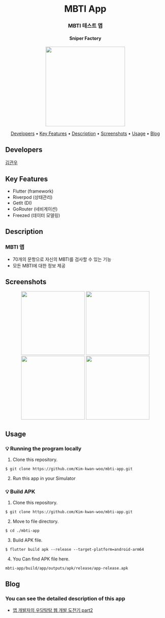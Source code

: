 <h1 align="center">
  MBTI App
</h1>
<h3 align="center">
  MBTI 테스트 앱
</h3>
<h4 align="center">
    Sniper Factory
</h4>
<p align="center">
  <img src="https://github.com/Kim-kwan-woo/mbti-app/assets/62555935/f2da7b41-a684-4378-bf7f-cba1f0c013eb" width="250"/>
</p>

<p align="center">
  <a href="#developers">Developers</a> •
  <a href="#key-features">Key Features</a> •
  <a href="#description">Description</a> •
  <a href="#screenshots">Screenshots</a> •
  <a href="#usage">Usage</a> •
  <a href="#blog">Blog</a>
</p>

## Developers

[김관우](https://github.com/Kim-kwan-woo)

## Key Features

- Flutter (framework)
- Riverpod (상태관리)
- GetIt (DI)
- GoRouter (네비게이션)
- Freezed (데이터 모델링)

## Description

### MBTI 앱

- 70개의 문항으로 자신의 MBTI를 검사할 수 있는 기능
- 모든 MBTI에 대한 정보 제공

## Screenshots

<p align="center">
  <img src="https://github.com/Kim-kwan-woo/mbti-app/assets/62555935/d3da5fbc-fb78-434b-97cb-3e715c3864fc" width="200"/>
  <img src="https://github.com/Kim-kwan-woo/mbti-app/assets/62555935/420ad3af-fb2e-472e-8d01-af1b9eb47f98" width="200"/>
  <img src="https://github.com/Kim-kwan-woo/mbti-app/assets/62555935/885d80e6-0f9a-40cf-9f99-c04216610457" width="200"/>
  <img src="https://github.com/Kim-kwan-woo/mbti-app/assets/62555935/6c2c5d9f-d006-4d2b-ae8b-f209d76b344b" width="200"/>
</p>

## Usage

### :bulb: Running the program locally

1. Clone this repository.

```terminal
$ git clone https://github.com/Kim-kwan-woo/mbti-app.git
```

2. Run this app in your Simulator

### :bulb: Build APK

1. Clone this repository.

```terminal
$ git clone https://github.com/Kim-kwan-woo/mbti-app.git
```

2. Move to file directory.
```terminal
$ cd ./mbti-app
```

3. Build APK file.
```terminal
$ flutter build apk --release --target-platform=android-arm64
```

4. You Can find APK file here.
```terminal
mbti-app/build/app/outputs/apk/release/app-release.apk
```

## Blog

### You can see the detailed description of this app 

- <a href="https://velog.io/@kw2577/%EC%95%B1-%EA%B0%9C%EB%B0%9C%EC%9E%90%EC%9D%98-%EC%9A%B0%EB%8B%B9%ED%83%95%ED%83%95-%EC%9B%B9-%EA%B0%9C%EB%B0%9C-%EB%8F%84%EC%A0%84%EA%B8%B0-part2">앱 개발자의 우당탕탕 웹 개발 도전기 part2</a>
